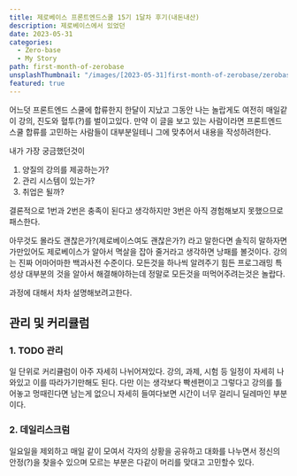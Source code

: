```yaml
---
title: 제로베이스 프론트엔드스쿨 15기 1달차 후기(내돈내산)
description: 제로베이스에서 있었던
date: 2023-05-31
categories:
  - Zero-base
  - My Story
path: first-month-of-zerobase
unsplashThumbnail: "/images/[2023-05-31]first-month-of-zerobase/zerobase-opengraph.png"
featured: true
---
```


어느덧 프론트엔드 스쿨에 합류한지 한달이 지났고 그동안 나는 놀랍게도 여전히 매일같이 강의, 진도와 혈투(?)를 벌이고있다.
만약 이 글을 보고 있는 사람이라면 프론트엔드 스쿨 합류를 고민하는 사람들이 대부분일테니 그에 맞추어서 내용을 작성하려한다.

내가 가장 궁금했던것이

1. 양질의 강의를 제공하는가?
2. 관리 시스템이 있는가?
3. 취업은 될까?

결론적으로 1번과 2번은 충족이 된다고 생각하지만 3번은 아직 경험해보지 못했으므로 패스한다.

아무것도 몰라도 괜찮은가?(제로베이스여도 괜찮은가?)
라고 말한다면 솔직히 말하자면 가만있어도 제로베이스가 알아서 멱살을 잡아 줄거라고 생각하면 낭패를 볼것이다.
강의는 진짜 어마어마한 백과사전 수준이다.
모든것을 하나씩 알려주기 힘든 프로그래밍 특성상 대부분의 것을 알아서 해결해야하는데 정말로 모든것을 떠먹어주려는것은 놀랍다.

과정에 대해서 차차 설명해보려고한다.

## 관리 및 커리큘럼

### 1. TODO 관리

일 단위로 커리큘럼이 아주 자세히 나뉘어져있다.
강의, 과제, 시험 등 일정이 자세히 나와있고 이를 따라가기만해도 된다.
다만 이는 생각보다 빡센편이고 그렇다고 강의를 틀어놓고 멍때린다면 남는게 없으니 자세히 들여다보면 시간이 너무 걸리니 딜레마인 부분이다.

### 2. 데일리스크럼

일요일을 제외하고 매일 같이 모여서 각자의 상황을 공유하고 대화를 나누면서 정신의 안정(?)을 찾을수 있으며 모르는 부분은 다같이 머리를 맞대고 고민할수 있다.
